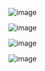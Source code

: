 
![image](https://github.com/profile1code/KartGame/assets/102771910/4b2a05f7-6907-42b8-8b9c-b95f97519263)

![image](https://github.com/profile1code/KartGame/assets/102771910/a7347cd4-b518-44a5-a975-f73d09d56111)

![image](https://github.com/profile1code/KartGame/assets/102771910/ab48ca3c-ebef-47f1-a00c-09bfbcc1271b)

![image](https://github.com/profile1code/KartGame/assets/102771910/d5b67a50-fcd4-4271-b546-853459b7107e)
